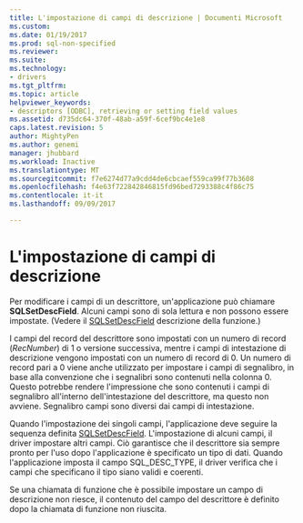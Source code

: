 ```yaml
---
title: L'impostazione di campi di descrizione | Documenti Microsoft
ms.custom: 
ms.date: 01/19/2017
ms.prod: sql-non-specified
ms.reviewer: 
ms.suite: 
ms.technology:
- drivers
ms.tgt_pltfrm: 
ms.topic: article
helpviewer_keywords:
- descriptors [ODBC], retrieving or setting field values
ms.assetid: d735dc64-370f-48ab-a59f-6cef9bc4e1e8
caps.latest.revision: 5
author: MightyPen
ms.author: genemi
manager: jhubbard
ms.workload: Inactive
ms.translationtype: MT
ms.sourcegitcommit: f7e6274d77a9cdd4de6cbcaef559ca99f77b3608
ms.openlocfilehash: f4e63f722842846815fd96bed7293388c4f86c75
ms.contentlocale: it-it
ms.lasthandoff: 09/09/2017

---
```

# <a name="setting-descriptor-fields"></a>L'impostazione di campi di descrizione
Per modificare i campi di un descrittore, un'applicazione può chiamare **SQLSetDescField**. Alcuni campi sono di sola lettura e non possono essere impostate. (Vedere il [SQLSetDescField](../../../odbc/reference/syntax/sqlsetdescfield-function.md) descrizione della funzione.)  
  
 I campi del record del descrittore sono impostati con un numero di record (*RecNumber*) di 1 o versione successiva, mentre i campi di intestazione di descrizione vengono impostati con un numero di record di 0. Un numero di record pari a 0 viene anche utilizzato per impostare i campi di segnalibro, in base alla convenzione che i segnalibri sono contenuti nella colonna 0. Questo potrebbe rendere l'impressione che sono contenuti i campi di segnalibro all'interno dell'intestazione del descrittore, ma questo non avviene. Segnalibro campi sono diversi dai campi di intestazione.  
  
 Quando l'impostazione dei singoli campi, l'applicazione deve seguire la sequenza definita [SQLSetDescField](../../../odbc/reference/syntax/sqlsetdescfield-function.md). L'impostazione di alcuni campi, il driver impostare altri campi. Ciò garantisce che il descrittore sia sempre pronto per l'uso dopo l'applicazione è specificato un tipo di dati. Quando l'applicazione imposta il campo SQL_DESC_TYPE, il driver verifica che i campi che specificano il tipo siano validi e coerenti.  
  
 Se una chiamata di funzione che è possibile impostare un campo di descrizione non riesce, il contenuto del campo del descrittore è definito dopo la chiamata di funzione non riuscita.

